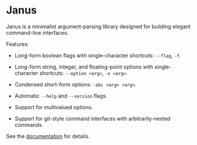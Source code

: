 # Janus

Janus is a minimalist argument-parsing library designed for building elegant command-line interfaces.

Features:

* Long-form boolean flags with single-character shortcuts: `--flag`, `-f`.

* Long-form string, integer, and floating-point options with
  single-character shortcuts: `--option <arg>`, `-o <arg>`.

* Condensed short-form options: `-abc <arg> <arg>`.

* Automatic `--help` and `--version` flags.

* Support for multivalued options.

* Support for git-style command interfaces with arbitrarily-nested commands.

See the [documentation][docs] for details.

[docs]: http://mulholland.xyz/docs/janus/
